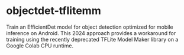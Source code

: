 # objectdet-tflitemm
Train an EfficientDet model for object detection optimized for mobile inference on Android. This 2024 approach provides a workaround for training using the recently deprecated TFLite Model Maker library on a Google Colab CPU runtime.

